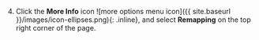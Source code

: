4. Click the **More Info** icon ![more options menu icon]({{ site.baseurl }}/images/icon-ellipses.png){: .inline}, and select **Remapping** on the top right corner of the page.
